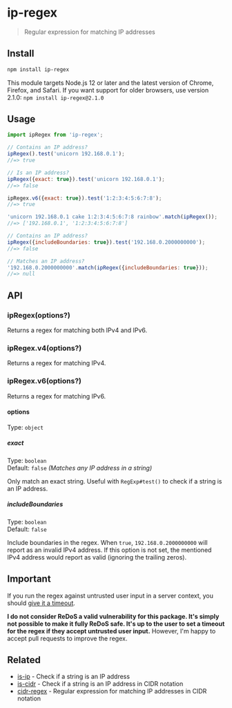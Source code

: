 # ip-regex

> Regular expression for matching IP addresses

## Install

```sh
npm install ip-regex
```

This module targets Node.js 12 or later and the latest version of Chrome, Firefox, and Safari. If you want support for older browsers, use version 2.1.0: `npm install ip-regex@2.1.0`

## Usage

```js
import ipRegex from 'ip-regex';

// Contains an IP address?
ipRegex().test('unicorn 192.168.0.1');
//=> true

// Is an IP address?
ipRegex({exact: true}).test('unicorn 192.168.0.1');
//=> false

ipRegex.v6({exact: true}).test('1:2:3:4:5:6:7:8');
//=> true

'unicorn 192.168.0.1 cake 1:2:3:4:5:6:7:8 rainbow'.match(ipRegex());
//=> ['192.168.0.1', '1:2:3:4:5:6:7:8']

// Contains an IP address?
ipRegex({includeBoundaries: true}).test('192.168.0.2000000000');
//=> false

// Matches an IP address?
'192.168.0.2000000000'.match(ipRegex({includeBoundaries: true}));
//=> null
```

## API

### ipRegex(options?)

Returns a regex for matching both IPv4 and IPv6.

### ipRegex.v4(options?)

Returns a regex for matching IPv4.

### ipRegex.v6(options?)

Returns a regex for matching IPv6.

#### options

Type: `object`

##### exact

Type: `boolean`\
Default: `false` *(Matches any IP address in a string)*

Only match an exact string. Useful with `RegExp#test()` to check if a string is an IP address.

##### includeBoundaries

Type: `boolean`\
Default: `false`

Include boundaries in the regex. When `true`, `192.168.0.2000000000` will report as an invalid IPv4 address. If this option is not set, the mentioned IPv4 address would report as valid (ignoring the trailing zeros).

## Important

If you run the regex against untrusted user input in a server context, you should [give it a timeout](https://github.com/sindresorhus/super-regex).

**I do not consider ReDoS a valid vulnerability for this package. It's simply not possible to make it fully ReDoS safe. It's up to the user to set a timeout for the regex if they accept untrusted user input.** However, I'm happy to accept pull requests to improve the regex.

## Related

- [is-ip](https://github.com/sindresorhus/is-ip) - Check if a string is an IP address
- [is-cidr](https://github.com/silverwind/is-cidr) - Check if a string is an IP address in CIDR notation
- [cidr-regex](https://github.com/silverwind/cidr-regex) - Regular expression for matching IP addresses in CIDR notation
